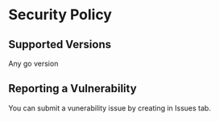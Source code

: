 # Security Policy

## Supported Versions

Any go version

## Reporting a Vulnerability

You can submit a vunerability issue by creating in Issues tab.
